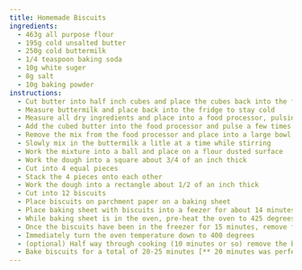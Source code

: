 ```yaml
---
title: Homemade Biscuits
ingredients:
  - 463g all purpose flour
  - 195g cold unsalted butter
  - 250g cold buttermilk
  - 1/4 teaspoon baking soda
  - 10g white suger
  - 8g salt
  - 10g baking powder
instructions:
  - Cut butter into half inch cubes and place the cubes back into the fridge to stay cold
  - Measure buttermilk and place back into the fridge to stay cold
  - Measure all dry ingredients and place into a food processor, pulsing a few times to incorporate
  - Add the cubed butter into the food processor and pulse a few times in order to get the pieces of butter to about the size of a pea
  - Remove the mix from the food processor and place into a large bowl
  - Slowly mix in the buttermilk a litle at a time while stirring
  - Work the mixture into a ball and place on a flour dusted surface
  - Work the dough into a square about 3/4 of an inch thick
  - Cut into 4 equal pieces
  - Stack the 4 pieces onto each other
  - Work the dough into a rectangle about 1/2 of an inch thick
  - Cut into 12 biscuits
  - Place biscuits on parchment paper on a baking sheet
  - Place baking sheet with biscuits into a feezer for about 14 minutes
  - While baking sheet is in the oven, pre-heat the oven to 425 degrees
  - Once the biscuits have been in the freezer for 15 minutes, remove from freezer and place into the oven
  - Immediately turn the oven temperature down to 400 degrees
  - (optional) Half way through cooking (10 minutes or so) remove the biscuits from the oven, brush them with melted butter and sprinkle with sea salt, and return to the oven
  - Bake biscuits for a total of 20-25 minutes [** 20 minutes was perfect for me]
---
```


<Recipe/>
